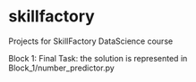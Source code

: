 # skillfactory
Projects for SkillFactory DataScience course

Block 1: Final Task:
    the solution is represented in Block_1/number_predictor.py
